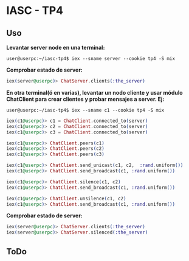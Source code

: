 # IASC - TP4


## Uso 


**Levantar server node en una terminal:** 
```
user@userpc:~/iasc-tp4$ iex --sname server --cookie tp4 -S mix 
```

**Comprobar estado de server:**

```elixir
iex(server@userpc)> ChatServer.clients(:the_server)
```

**En otra terminal(ó en varias), levantar un nodo cliente y usar módulo ChatClient para crear clientes y probar mensajes a server. Ej:**

```
user@userpc:~/iasc-tp4$ iex --sname c1 --cookie tp4 -S mix 
```

```elixir
iex(c1@userpc)> c1 = ChatClient.connected_to(server) 
iex(c1@userpc)> c2 = ChatClient.connected_to(server) 
iex(c1@userpc)> c3 = ChatClient.connected_to(server) 

iex(c1@userpc)> ChatClient.peers(c1) 
iex(c1@userpc)> ChatClient.peers(c2) 
iex(c1@userpc)> ChatClient.peers(c3) 

iex(c1@userpc)> ChatClient.send_unicast(c1, c2,  :rand.uniform()) 
iex(c1@userpc)> ChatClient.send_broadcast(c1, :rand.uniform()) 

iex(c1@userpc)> ChatClient.silence(c1, c2) 
iex(c1@userpc)> ChatClient.send_broadcast(c1, :rand.uniform()) 

iex(c1@userpc)> ChatClient.unsilence(c1, c2) 
iex(c1@userpc)> ChatClient.send_broadcast(c1, :rand.uniform()) 
```

**Comprobar estado de server:**

```elixir
iex(server@userpc)> ChatServer.clients(:the_server)
iex(server@userpc)> ChatServer.silenced(:the_server)
```


## ToDo

 